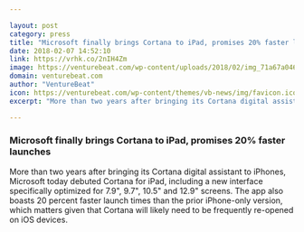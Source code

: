 ```yaml
---

layout: post
category: press
title: "Microsoft finally brings Cortana to iPad, promises 20% faster launches"
date: 2018-02-07 14:52:10
link: https://vrhk.co/2nIH4Zm
image: https://venturebeat.com/wp-content/uploads/2018/02/img_71a67a0460cd-1.jpeg?fit=780%2C585&strip=all
domain: venturebeat.com
author: "VentureBeat"
icon: https://venturebeat.com/wp-content/themes/vb-news/img/favicon.ico
excerpt: "More than two years after bringing its Cortana digital assistant to iPhones, Microsoft today debuted Cortana for iPad, including a new interface specifically optimized for 7.9\", 9.7\", 10.5\" and 12.9\" screens. The app also boasts 20 percent faster launch times than the prior iPhone-only version, which matters given that Cortana will likely need to be frequently re-opened on iOS devices."

---
```


### Microsoft finally brings Cortana to iPad, promises 20% faster launches

More than two years after bringing its Cortana digital assistant to iPhones, Microsoft today debuted Cortana for iPad, including a new interface specifically optimized for 7.9", 9.7", 10.5" and 12.9" screens. The app also boasts 20 percent faster launch times than the prior iPhone-only version, which matters given that Cortana will likely need to be frequently re-opened on iOS devices.